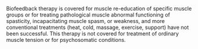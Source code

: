 Biofeedback therapy is covered for muscle re-education of specific muscle groups or for treating pathological muscle abnormal functioning of spasticity, incapacitating muscle spasm, or weakness, and more conventional treatments (heat, cold, massage, exercise, support) have not been successful.
This therapy is not covered for treatment of ordinary muscle tension or for psychosomatic conditions.
